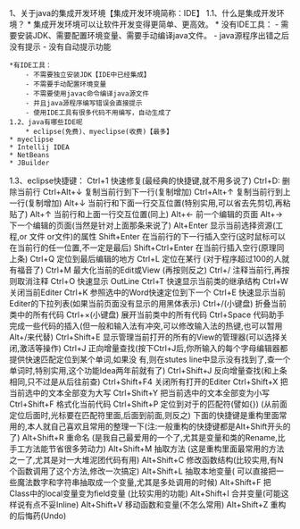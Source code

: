 1、关于java的集成开发环境【集成开发环境简称：IDE】
    1.1、什么是集成开发环境？
        * 集成开发环境可以让软件开发变得更简单、更高效。
	* 没有IDE工具：
	    - 需要安装JDK、需要配置环境变量、需要手动编译java文件。
	    - java源程序出错之后没有提示
	    - 没有自动提示功能

	*有IDE工具：
	    - 不需要独立安装JDK【IDE中已经集成】
	    - 不需要手动配置环境变量
	    - 不需要使用javac命令编译java源文件
	    - 并且java源程序编写错误会直接提示
	    - 使用IDE工具有很多代码不用编写，自动生成了
	1.2、java有哪些IDE呢
		* eclipse(免费)、myeclipse(收费)【最多】
	* myeclipse
	* Intellij IDEA
	* NetBeans
	* JBuilder

   1.3、eclipse快捷键：
	Ctrl+1 快速修复(最经典的快捷键,就不用多说了)
	Ctrl+D: 删除当前行
	Ctrl+Alt+↓ 复制当前行到下一行(复制增加)
	Ctrl+Alt+↑ 复制当前行到上一行(复制增加)
	Alt+↓ 当前行和下面一行交互位置(特别实用,可以省去先剪切,再粘贴了)
	Alt+↑ 当前行和上面一行交互位置(同上)
	Alt+← 前一个编辑的页面
	Alt+→ 下一个编辑的页面(当然是针对上面那条来说了)
	Alt+Enter 显示当前选择资源(工程,or 文件 or文件)的属性
	Shift+Enter 在当前行的下一行插入空行(这时鼠标可以在当前行的任一位置,不一定是最后)
	Shift+Ctrl+Enter 在当前行插入空行(原理同上条)
	Ctrl+Q 定位到最后编辑的地方
	Ctrl+L 定位在某行 (对于程序超过100的人就有福音了)
	Ctrl+M 最大化当前的Edit或View (再按则反之)
	Ctrl+/ 注释当前行,再按则取消注释
	Ctrl+O 快速显示 OutLine
	Ctrl+T 快速显示当前类的继承结构
	Ctrl+W 关闭当前Editer
	Ctrl+K 参照选中的Word快速定位到下一个
	Ctrl+E 快速显示当前Editer的下拉列表(如果当前页面没有显示的用黑体表示)
	Ctrl+/(小键盘) 折叠当前类中的所有代码
	Ctrl+×(小键盘) 展开当前类中的所有代码
	Ctrl+Space 代码助手完成一些代码的插入(但一般和输入法有冲突,可以修改输入法的热键,也可以暂用Alt+/来代替)
	Ctrl+Shift+E 显示管理当前打开的所有的View的管理器(可以选择关闭,激活等操作)
	Ctrl+J 正向增量查找(按下Ctrl+J后,你所输入的每个字母编辑器都提供快速匹配定位到某个单词,如果没
	有,则在stutes line中显示没有找到了,查一个单词时,特别实用,这个功能Idea两年前就有了)
	Ctrl+Shift+J 反向增量查找(和上条相同,只不过是从后往前查)
	Ctrl+Shift+F4 关闭所有打开的Editer
	Ctrl+Shift+X 把当前选中的文本全部变为大写
	Ctrl+Shift+Y 把当前选中的文本全部变为小写
	Ctrl+Shift+F 格式化当前代码
	Ctrl+Shift+P 定位到对于的匹配符(譬如{}) (从前面定位后面时,光标要在匹配符里面,后面到前面,则反之)
	下面的快捷键是重构里面常用的,本人就自己喜欢且常用的整理一下(注:一般重构的快捷键都是Alt+Shift开头的了)
	Alt+Shift+R 重命名 (是我自己最爱用的一个了,尤其是变量和类的Rename,比手工方法能节省很多劳动力)
	Alt+Shift+M 抽取方法 (这是重构里面最常用的方法之一了,尤其是对一大堆泥团代码有用)
	Alt+Shift+C 修改函数结构(比较实用,有N个函数调用了这个方法,修改一次搞定)
	Alt+Shift+L 抽取本地变量( 可以直接把一些魔法数字和字符串抽取成一个变量,尤其是多处调用的时候)
	Alt+Shift+F 把Class中的local变量变为field变量 (比较实用的功能)
	Alt+Shift+I 合并变量(可能这样说有点不妥Inline)
	Alt+Shift+V 移动函数和变量(不怎么常用)
	Alt+Shift+Z 重构的后悔药(Undo)
